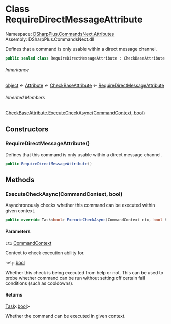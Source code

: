 # Class RequireDirectMessageAttribute

Namespace: [DSharpPlus.CommandsNext.Attributes](DSharpPlus.CommandsNext.Attributes.md)  
Assembly: DSharpPlus.CommandsNext.dll

Defines that a command is only usable within a direct message channel.

```csharp
public sealed class RequireDirectMessageAttribute : CheckBaseAttribute
```

###### Inheritance

[object](https://learn.microsoft.com/dotnet/api/system.object) ← 
[Attribute](https://learn.microsoft.com/dotnet/api/system.attribute) ← 
[CheckBaseAttribute](DSharpPlus.CommandsNext.Attributes.CheckBaseAttribute.md) ← 
[RequireDirectMessageAttribute](DSharpPlus.CommandsNext.Attributes.RequireDirectMessageAttribute.md)

###### Inherited Members

[CheckBaseAttribute.ExecuteCheckAsync\(CommandContext, bool\)](DSharpPlus.CommandsNext.Attributes.CheckBaseAttribute.md\#DSharpPlus\_CommandsNext\_Attributes\_CheckBaseAttribute\_ExecuteCheckAsync\_DSharpPlus\_CommandsNext\_CommandContext\_System\_Boolean\_)

## Constructors

### <a id="DSharpPlus_CommandsNext_Attributes_RequireDirectMessageAttribute__ctor"></a>RequireDirectMessageAttribute\(\)

Defines that this command is only usable within a direct message channel.

```csharp
public RequireDirectMessageAttribute()
```

## Methods

### <a id="DSharpPlus_CommandsNext_Attributes_RequireDirectMessageAttribute_ExecuteCheckAsync_DSharpPlus_CommandsNext_CommandContext_System_Boolean_"></a>ExecuteCheckAsync\(CommandContext, bool\)

Asynchronously checks whether this command can be executed within given context.

```csharp
public override Task<bool> ExecuteCheckAsync(CommandContext ctx, bool help)
```

#### Parameters

`ctx` [CommandContext](DSharpPlus.CommandsNext.CommandContext.md)

Context to check execution ability for.

`help` [bool](https://learn.microsoft.com/dotnet/api/system.boolean)

Whether this check is being executed from help or not. This can be used to probe whether command can be run without setting off certain fail conditions (such as cooldowns).

#### Returns

[Task](https://learn.microsoft.com/dotnet/api/system.threading.tasks.task\-1)<[bool](https://learn.microsoft.com/dotnet/api/system.boolean)\>

Whether the command can be executed in given context.

